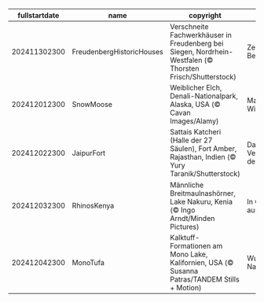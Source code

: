|fullstartdate|name|copyright|title|image|
|--|--|--|--|--|
202411302300|FreudenbergHistoricHouses|Verschneite Fachwerkhäuser in Freudenberg bei Siegen, Nordrhein-Westfalen (© Thorsten Frisch/Shutterstock)|Zeit der Besinnung|![](/de-DE/2024/12/202411302300FreudenbergHistoricHouses.jpg)|
202412012300|SnowMoose|Weiblicher Elch, Denali-Nationalpark, Alaska, USA (© Cavan Images/Alamy)|Majestät der Wildnis|![](/de-DE/2024/12/202412012300SnowMoose.jpg)|
202412022300|JaipurFort|Sattais Katcheri (Halle der 27 Säulen), Fort Amber, Rajasthan, Indien (© Yury Taranik/Shutterstock)|Das Vermächtnis der Säulen|![](/de-DE/2024/12/202412022300JaipurFort.jpg)|
202412032300|RhinosKenya|Männliche Breitmaulnashörner, Lake Nakuru, Kenia (© Ingo Arndt/Minden Pictures)|In Gefahr, auszusterben|![](/de-DE/2024/12/202412032300RhinosKenya.jpg)|
202412042300|MonoTufa|Kalktuff-Formationen am Mono Lake, Kalifornien, USA (© Susanna Patras/TANDEM Stills + Motion)|Wunder der Natur|![](/de-DE/2024/12/202412042300MonoTufa.jpg)|
